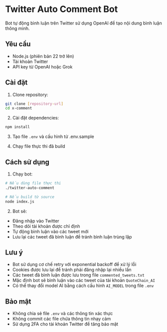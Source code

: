 # Twitter Auto Comment Bot

Bot tự động bình luận trên Twitter sử dụng OpenAI để tạo nội dung bình luận thông minh.

## Yêu cầu

- Node.js (phiên bản 22 trở lên)
- Tài khoản Twitter
- API key từ OpenAI hoặc Grok

## Cài đặt
1. Clone repository:
```bash
git clone [repository-url]
cd x-comment
```

2. Cài đặt dependencies:
```bash
npm install
```

3. Tạo file `.env` và cấu hình từ .env.sample

4. Chạy file thực thi đã build

## Cách sử dụng

1. Chạy bot:
```bash
# Nếu dùng file thực thi
./twitter-auto-comment

# Nếu build từ source
node index.js
```

2. Bot sẽ:
- Đăng nhập vào Twitter
- Theo dõi tài khoản được chỉ định
- Tự động bình luận vào các tweet mới
- Lưu lại các tweet đã bình luận để tránh bình luận trùng lặp

## Lưu ý
- Bot sử dụng cơ chế retry với exponential backoff để xử lý lỗi
- Cookies được lưu lại để tránh phải đăng nhập lại nhiều lần
- Các tweet đã bình luận được lưu trong file `commented_tweets.txt`
- Mặc định bot sẽ bình luận vào các tweet của tài khoản `QuoteChain_AI`
- Có thể thay đổi model AI bằng cách cấu hình `AI_MODEL` trong file `.env`

## Bảo mật

- Không chia sẻ file `.env` và các thông tin xác thực
- Không commit các file chứa thông tin nhạy cảm
- Sử dụng 2FA cho tài khoản Twitter để tăng bảo mật 